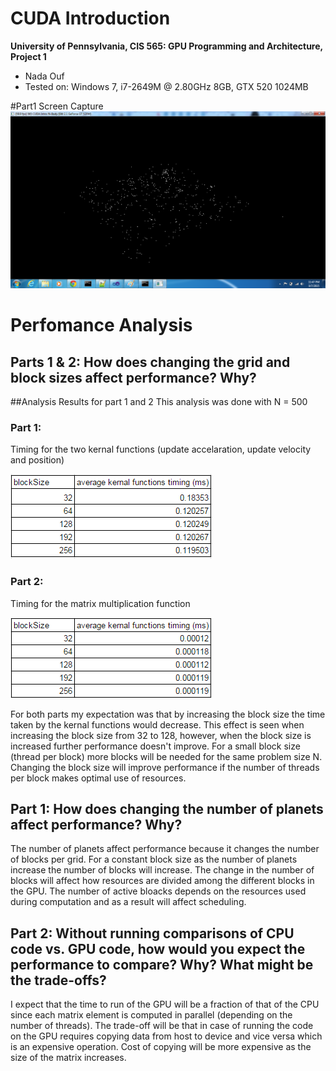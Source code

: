 CUDA Introduction
=================

**University of Pennsylvania, CIS 565: GPU Programming and Architecture, Project 1**

* Nada Ouf
* Tested on: Windows 7, i7-2649M @ 2.80GHz 8GB, GTX 520 1024MB

#Part1 Screen Capture
![](images/screen.PNG)

# Perfomance Analysis

## Parts 1 & 2: How does changing the grid and block sizes affect performance? Why?

##Analysis Results for part 1 and 2
This analysis was done with N = 500

### Part 1:
Timing for the two kernal functions (update accelaration, update velocity and position)

![](images/part1-blockSize-analysis.PNG)

### Part 2:
Timing for the matrix multiplication function

![](images/part2-blockSize-analysis.PNG)

For both parts my expectation was that by increasing the block size the time taken by the kernal functions would decrease. This effect is seen when increasing the block size from 32 to 128, however, when the block size is increased further performance doesn't improve.
For a small block size (thread per block) more blocks will be needed for the same problem size N. Changing the block size will improve performance if the number of threads per block makes optimal use of resources.

## Part 1: How does changing the number of planets affect performance? Why?
The number of planets affect performance because it changes the number of blocks per grid. For a constant block size as the number of planets increase the number of blocks will increase.
The change in the number of blocks will affect how resources are divided among the different blocks in the GPU. The number of active bloacks depends on the resources used during computation and as a result will affect scheduling.

## Part 2: Without running comparisons of CPU code vs. GPU code, how would you expect the performance to compare? Why? What might be the trade-offs?
I expect that the time to run of the GPU will be a fraction of that of the CPU since each matrix element is computed in parallel (depending on the number of threads).
The trade-off will be that in case of running the code on the GPU requires copying data from host to device and vice versa which is an expensive operation. 
Cost of copying will be more expensive as the size of the matrix increases.

